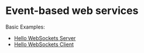 # Event-based web services

Basic Examples:
* [Hello WebSockets Server](hellows-server)
* [Hello WebSockets Client](hellows-client)

